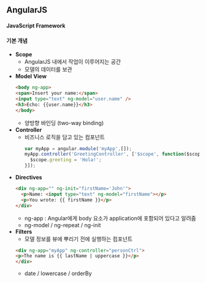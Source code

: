 ## AngularJS

#### JavaScript Framework 

#### 기본 개념

- __Scope__
  - AngularJS 내에서 작업이 이루어지는 공간
  - 모델의 데이터를 보관  
- __Model__ __View__
  ~~~html
  <body ng-app>
  <span>Insert your name:</span>
  <input type="text" ng-model="user.name" />
  <h3>Echo: {{user.name}}</h3>
  </body>
  ~~~
  - 양방향 바인딩 (two-way binding)
- __Controller__
  - 비즈니스 로직을 담고 있는 컴포넌트 
    ~~~js
    var myApp = angular.module('myApp',[]);
    myApp.controller('GreetingController', ['$scope', function($scope) {
      $scope.greeting = 'Hola!';
    }]);
    ~~~
- __Directives__
  ~~~html
  <div ng-app="" ng-init="firstName='John'">
    <p>Name: <input type="text" ng-model="firstName"></p>
    <p>You wrote: {{ firstName }}</p>
  </div>
  ~~~
  - ng-app : Angular에게 body 요소가 application에 포함되어 있다고 알려줌
  - ng-model / ng-repeat / ng-init   
- __Filters__
  - 모델 정보를 뷰에 뿌리기 전에 실행하는 컴포넌트
  ~~~html
  <div ng-app="myApp" ng-controller="personCtrl">
  <p>The name is {{ lastName | uppercase }}</p>
  </div>
  ~~~
  - date / lowercase / orderBy 














